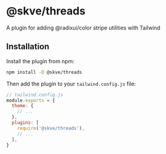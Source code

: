 # @skve/threads

A plugin for adding @radixui/color stripe utilities with Tailwind

## Installation

Install the plugin from npm:

```sh
npm install -D @skve/threads
```

Then add the plugin to your `tailwind.config.js` file:

```js
// tailwind.config.js
module.exports = {
  theme: {
    // ...
  },
  plugins: [
    require('@skve/threads'),
    // ...
  ],
}
```

